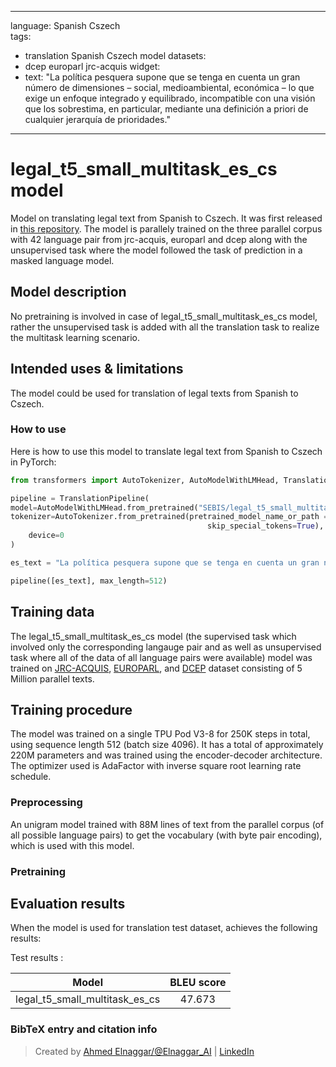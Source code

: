
---
language: Spanish Cszech  
tags:
- translation Spanish Cszech  model
datasets:
- dcep europarl jrc-acquis
widget:
- text: "La política pesquera supone que se tenga en cuenta un gran número de dimensiones – social, medioambiental, económica – lo que exige un enfoque integrado y equilibrado, incompatible con una visión que los sobrestima, en particular, mediante una definición a priori de cualquier jerarquía de prioridades."

---

# legal_t5_small_multitask_es_cs model

Model on translating legal text from Spanish to Cszech. It was first released in
[this repository](https://github.com/agemagician/LegalTrans). The model is parallely trained on the three parallel corpus with 42 language pair
from jrc-acquis, europarl and dcep along with the unsupervised task where the model followed the task of prediction in a masked language model.


## Model description

No pretraining is involved in case of legal_t5_small_multitask_es_cs model, rather the unsupervised task is added with all the translation task
to realize the multitask learning scenario.

## Intended uses & limitations

The model could be used for translation of legal texts from Spanish to Cszech.

### How to use

Here is how to use this model to translate legal text from Spanish to Cszech in PyTorch:

```python
from transformers import AutoTokenizer, AutoModelWithLMHead, TranslationPipeline

pipeline = TranslationPipeline(
model=AutoModelWithLMHead.from_pretrained("SEBIS/legal_t5_small_multitask_es_cs"),
tokenizer=AutoTokenizer.from_pretrained(pretrained_model_name_or_path = "SEBIS/legal_t5_small_multitask_es_cs", do_lower_case=False, 
                                            skip_special_tokens=True),
    device=0
)

es_text = "La política pesquera supone que se tenga en cuenta un gran número de dimensiones – social, medioambiental, económica – lo que exige un enfoque integrado y equilibrado, incompatible con una visión que los sobrestima, en particular, mediante una definición a priori de cualquier jerarquía de prioridades."

pipeline([es_text], max_length=512)
```

## Training data

The legal_t5_small_multitask_es_cs model (the supervised task which involved only the corresponding langauge pair and as well as unsupervised task where all of the data of all language pairs were available) model was trained on [JRC-ACQUIS](https://wt-public.emm4u.eu/Acquis/index_2.2.html), [EUROPARL](https://www.statmt.org/europarl/), and [DCEP](https://ec.europa.eu/jrc/en/language-technologies/dcep) dataset consisting of 5 Million parallel texts.

## Training procedure

The model was trained on a single TPU Pod V3-8 for 250K steps in total, using sequence length 512 (batch size 4096). It has a total of approximately 220M parameters and was trained using the encoder-decoder architecture. The optimizer used is AdaFactor with inverse square root learning rate schedule.

### Preprocessing

An unigram model trained with 88M lines of text from the parallel corpus (of all possible language pairs) to get the vocabulary (with byte pair encoding), which is used with this model.

### Pretraining


## Evaluation results

When the model is used for translation test dataset, achieves the following results:

Test results :

| Model | BLEU score |
|:-----:|:-----:|
|   legal_t5_small_multitask_es_cs | 47.673|


### BibTeX entry and citation info

> Created by [Ahmed Elnaggar/@Elnaggar_AI](https://twitter.com/Elnaggar_AI) | [LinkedIn](https://www.linkedin.com/in/prof-ahmed-elnaggar/)
